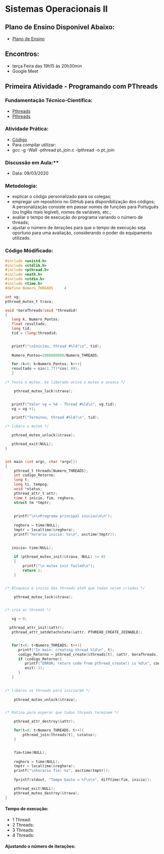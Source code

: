# Sistemas Operacionais II
## Plano de Ensino Disponivel Abaixo:
* [Plano de Ensino](http://olaria.ucpel.edu.br/soii/lib/exe/fetch.php?media=plano-soii-2021-1.pdf)

## Encontros: 
* terça Feira das 19h15 às 20h30min
* Google Meet

## Primeira Atividade - Programando com PThreads
### Fundamentação Técnico-Científica:
* <a href="https://computing.llnl.gov/tutorials/pthreads/" target="_blank">Pthreads</a>
* <a href="http://pages.cs.wisc.edu/~travitch/pthreads_primer.html" target="_blank">Pthreads</a>
### Atividade Prática:
* <a href="/soii/lib/exe/fetch.php?media=pt_join.zip" download>Código</a>
* Para compilar utilizar:
* gcc -g -Wall -pthread pt_join.c -lpthread -o pt_join
### Discussão em Aula:**
* Data: 09/03/2020
### Metodologia: 
* explicar o código personalizado para os colegas; 
* empregar um repositório no GitHub para disponibilização dos códigos; A personalização consiste em passar nomes de funções para Português (ou Inglês mais legível), nomes de variáveis, etc.;
* avaliar o tempo de execução do programa variando o número de threads;
* ajustar o número de iterações para que o tempo de execução seja oportuno para uma avaliação, considerando o poder do equipamento utilizado.

### Código Módificado:
~~~C
#include <unistd.h>
#include <stdlib.h>
#include <pthread.h>
#include <math.h>
#include <stdio.h>
#include <time.h>
#define Numero_THREADS     4

int vg;
pthread_mutex_t trava;

void *GeraThreads(void *threadid)
{
   long k, Numero_Pontos;
   float resultado;
   long tid;
   tid = (long)threadid;


   printf("\nIniciou, thread #%ld!\n", tid);
   
   Numero_Pontos=1000000000/Numero_THREADS;

   for (k=0; k<Numero_Pontos; k++){
   resultado = sin(1.77)*cos(.99);
   }
    
/* Testa o mutex. Se liberado ativa o mutex e avanca */

    pthread_mutex_lock(&trava);


   printf("Valor vg = %d - Thread #%ld\n", vg,tid);
   vg = vg +1;

   printf("Terminou, thread #%ld!\n", tid);

/* libera o mutex */

   pthread_mutex_unlock(&trava); 

   pthread_exit(NULL);
}


int main (int argc, char *argv[])
{
    pthread_t threads[Numero_THREADS];
    int codigo_Retorno;
    long t;
    long ti, tempog;
    void *status;
    pthread_attr_t attr;
    time_t inicio, fim, reghora;
    struct tm *tmptr;
    
    
    printf("\n\nPrograma principal iniciou\n\n");
    
    reghora = time(NULL);
    tmptr = localtime(&reghora);
    printf("horario inicio: %s\n", asctime(tmptr));
    
    
   inicio= time(NULL);

    if (pthread_mutex_init(&trava, NULL) != 0)
    {
        printf("\n mutex init failed\n");
        return 1;
    }


/* Bloqueia o inicio das threads ateh que todas sejam criadas */

    pthread_mutex_lock(&trava);


/* cria as threads */

   vg = 0;

  pthread_attr_init(&attr);
   pthread_attr_setdetachstate(&attr, PTHREAD_CREATE_JOINABLE);


   for(t=0; t<Numero_THREADS; t++){
      printf("In main: creating thread %ld\n", t);
      codigo_Retorno = pthread_create(&threads[t], &attr, GeraThreads, (void *)t);
      if (codigo_Retorno){
         printf("ERROR; return code from pthread_create() is %d\n", codigo_Retorno);
         exit(-1);
      }
   }
    

/* liberas as threads para iniciarem */
 
    pthread_mutex_unlock(&trava);


/* Rotina para esperar que todas threads terminem */

 	pthread_attr_destroy(&attr);

	for(t=0; t<Numero_THREADS; t++){
	    pthread_join(threads[t], &status);
	}


    fim=time(NULL);
    
    reghora = time(NULL);
    tmptr = localtime(&reghora);
    printf("\nhorario fim: %s", asctime(tmptr));
    
    fprintf(stdout, "Tempo Gasto = %f\n\n", difftime(fim, inicio));

    pthread_exit(NULL);
    pthread_mutex_destroy(&trava);
}

~~~

#### Tempo de execução:
* 1 Thread:
* 2 Threads:
* 3 Threads:
* 4 Threads:

#### Ajustando o número de iterações:

